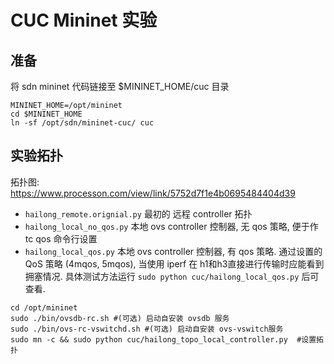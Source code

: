 # CUC Mininet 实验

## 准备

将 sdn mininet 代码链接至 $MININET_HOME/cuc 目录
```
MININET_HOME=/opt/mininet
cd $MININET_HOME
ln -sf /opt/sdn/mininet-cuc/ cuc
```

## 实验拓扑

拓扑图: https://www.processon.com/view/link/5752d7f1e4b0695484404d39

- `hailong_remote.orignial.py` 最初的 远程 controller 拓扑
- `hailong_local_no_qos.py`  本地 ovs controller 控制器, 无 qos 策略, 便于作 tc qos 命令行设置
- `hailong_local_qos.py`     本地 ovs controller 控制器, 有 qos 策略.  通过设置的 QoS 策略 (4mqos, 5mqos), 
当使用 iperf 在 h1和h3直接进行传输时应能看到拥塞情况. 具体测试方法运行 `sudo python cuc/hailong_local_qos.py` 后可查看.   
 

```
cd /opt/mininet
sudo ./bin/ovsdb-rc.sh #(可选) 启动自安装 ovsdb 服务
sudo ./bin/ovs-rc-vswitchd.sh #(可选) 启动自安装 ovs-vswitch服务
sudo mn -c && sudo python cuc/hailong_topo_local_controller.py  #设置拓扑
```

